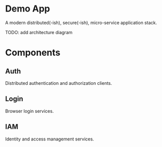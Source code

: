 Demo App
========


A modern distributed(-ish), secure(-ish), micro-service application stack.

TODO: add architecture diagram

# Components

## Auth

Distributed authentication and authorization clients.

## Login

Browser login services.

## IAM

Identity and access management services.
